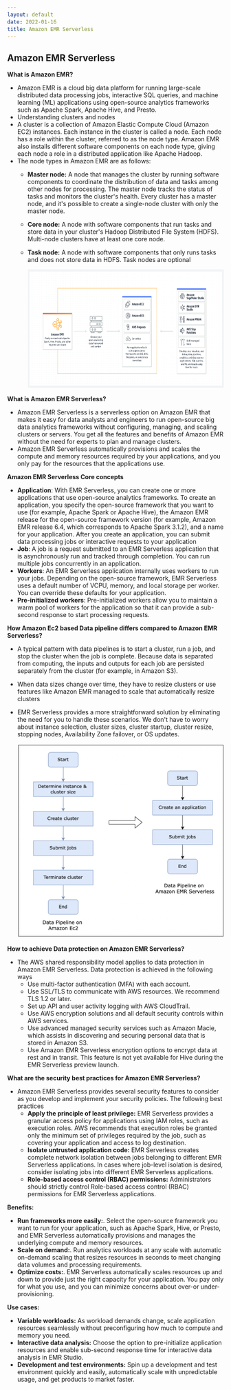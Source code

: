 ```yaml
---
layout: default
date: 2022-01-16
title: Amazon EMR Serverless
---
```


## Amazon EMR Serverless

**What is Amazon EMR?**
 - Amazon EMR is a cloud big data platform for running large-scale distributed data processing jobs, interactive SQL queries, and machine learning (ML) applications using open-source analytics frameworks such as Apache Spark, Apache Hive, and Presto.
 - Understanding clusters and nodes
  - A cluster is a collection of Amazon Elastic Compute Cloud (Amazon EC2) instances. Each instance in the cluster is called a node. Each node has a role within the cluster, referred to as the node type. Amazon EMR also installs different software components on each node type, giving each node a role in a distributed application like Apache Hadoop.
  - The node types in Amazon EMR are as follows:
    - **Master node:** A node that manages the cluster by running software components to coordinate the distribution of data and tasks among other nodes for processing. The master node tracks the status of tasks and monitors the cluster's health. Every cluster has a master node, and it's possible to create a single-node cluster with only the master node.
    - **Core node:** A node with software components that run tasks and store data in your cluster's Hadoop Distributed File System (HDFS). Multi-node clusters have at least one core node.
    - **Task node:** A node with software components that only runs tasks and does not store data in HDFS. Task nodes are optional

         <img src="images/emr-serverless/image1.png" class="inline" width="700" height="275"/>

**What is Amazon EMR Serverless?**
 - Amazon EMR Serverless is a serverless option on Amazon EMR that makes it easy for data analysts and engineers to run open-source big data analytics frameworks without configuring, managing, and scaling clusters or servers. You get all the features and benefits of Amazon EMR without the need for experts to plan and manage clusters.
 - Amazon EMR Serverless automatically provisions and scales the compute and memory resources required by your applications, and you only pay for the resources that the applications use.

**Amazon EMR Serverless Core concepts**
 - **Application**: With EMR Serverless, you can create one or more applications that use open-source analytics frameworks. To create an application, you specify the open-source framework that you want to use (for example, Apache Spark or Apache Hive), the Amazon EMR release for the open-source framework version (for example, Amazon EMR release 6.4, which corresponds to Apache Spark 3.1.2), and a name for your application. After you create an application, you can submit data processing jobs or interactive requests to your application
 - **Job**: A job is a request submitted to an EMR Serverless application that is asynchronously run and tracked through completion. You can run multiple jobs concurrently in an application.
 - **Workers**: An EMR Serverless application internally uses workers to run your jobs. Depending on the open-source framework, EMR Serverless uses a default number of VCPU, memory, and local storage per worker. You can override these defaults for your application.
 - **Pre-initialized workers**: Pre-initialized workers allow you to maintain a warm pool of workers for the application so that it can provide a sub-second response to start processing requests.

**How Amazon Ec2 based Data pipeline differs compared to Amazon EMR Serverless?**
 - A typical pattern with data pipelines is to start a cluster, run a job, and stop the cluster when the job is complete. Because data is separated from computing, the inputs and outputs for each job are persisted separately from the cluster (for example, in Amazon S3).
 - When data sizes change over time, they have to resize clusters or use features like Amazon EMR managed to scale that automatically resize clusters
 - EMR Serverless provides a more straightforward solution by eliminating the need for you to handle these scenarios. We don't have to worry about instance selection, cluster sizes, cluster startup, cluster resize, stopping nodes, Availability Zone failover, or OS updates.
  
      <img src="images/emr-serverless/image2.png" class="inline" width="600" height="450"/>

**How to achieve Data protection on Amazon EMR Serverless?**
 - The AWS shared responsibility model applies to data protection in Amazon EMR Serverless. Data protection is achieved in the following ways
   - Use multi-factor authentication (MFA) with each account.
   - Use SSL/TLS to communicate with AWS resources. We recommend TLS 1.2 or later.
   - Set up API and user activity logging with AWS CloudTrail.
   - Use AWS encryption solutions and all default security controls within AWS services.
   - Use advanced managed security services such as Amazon Macie, which assists in discovering and securing personal data that is stored in Amazon S3.
   - Use Amazon EMR Serverless encryption options to encrypt data at rest and in transit. This feature is not yet available for Hive during the EMR Serverless preview launch.

**What are the security best practices for Amazon EMR Serverless?**
 - Amazon EMR Serverless provides several security features to consider as you develop and implement your security policies. The following best practices
    - **Apply the principle of least privilege:** EMR Serverless provides a granular access policy for applications using IAM roles, such as execution roles. AWS recommends that execution roles be granted only the minimum set of privileges required by the job, such as covering your application and access to log destination. 
    - **Isolate untrusted application code:** EMR Serverless creates complete network isolation between jobs belonging to different EMR Serverless applications. In cases where job-level isolation is desired, consider isolating jobs into different EMR Serverless applications.
    - **Role-based access control (RBAC) permissions:** Administrators should strictly control Role-based access control (RBAC) permissions for EMR Serverless applications.

**Benefits:**
 - **Run frameworks more easily:**. Select the open-source framework you want to run for your application, such as Apache Spark, Hive, or Presto, and
 EMR Serverless automatically provisions and manages the underlying compute and memory resources.
 - **Scale on demand:**. Run analytics workloads at any scale with automatic on-demand scaling that resizes resources in seconds to meet changing data
 volumes and processing requirements.
 - **Optimize costs:**. EMR Serverless automatically scales resources up and down to provide just the right capacity for your application. You pay only
 for what you use, and you can minimize concerns about over-or under-provisioning.

**Use cases:**
 - **Variable workloads:** As workload demands change, scale application resources seamlessly without preconfiguring how much to compute and
 memory you need.
 - **Interactive data analysis:** Choose the option to pre-initialize application resources and enable sub-second response time for interactive data analysis in
 EMR Studio.
 - **Development and test environments:** Spin up a development and test environment quickly and easily, automatically scale with unpredictable usage, and
 get products to market faster.
